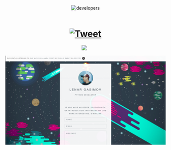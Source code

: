 <p align="center">
<img src="https://media.giphy.com/media/qgQUggAC3Pfv687qPC/giphy.gif" align="center" alt="developers" />
<br>
<br>
<h1 align="center">
    <a href="https://twitter.com/intent/tweet?&url=https://github.com/lenargasimov/lenargasimov.github.io&via=lenargasimov&hashtags=portfolio,cv,site,developers">
      <img alt="Tweet" src="https://img.shields.io/twitter/url/http/shields.io.svg?style=social" />
    </a>
</h1>
</p>

<p align="center">
    <img src="https://img.shields.io/github/last-commit/lenargasimov/lenargasimov.github.io?style=plastic">
    <img src="https://img.shields.io/github/forks/lenargasimov/lenargasimov.github.io.svg" alt="">
    <img src="https://img.shields.io/github/stars/lenargasimov/lenargasimov.github.io.svg" alt="">
</p>

![screen](screen.png)
